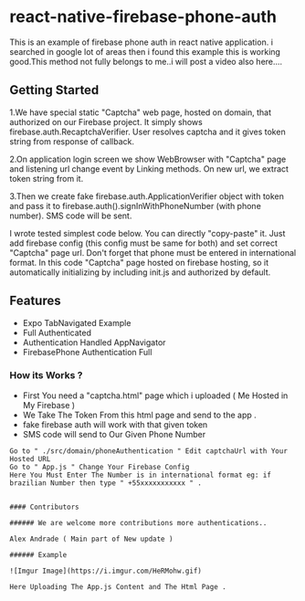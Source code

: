 # react-native-firebase-phone-auth

This is an example of firebase phone auth in react native application. i searched in google lot of areas then i found this example this is working good.This method not fully belongs to me..i will post a video also here....

## Getting Started

1.We have special static "Captcha" web page, hosted on domain, that authorized on our Firebase project. It simply shows firebase.auth.RecaptchaVerifier. User resolves captcha and it gives token string from response of callback.

2.On application login screen we show WebBrowser with "Captcha" page and listening url change event by Linking methods. On new url, we extract token string from it.

3.Then we create fake firebase.auth.ApplicationVerifier object with token and pass it to firebase.auth().signInWithPhoneNumber (with phone number). SMS code will be sent.

I wrote tested simplest code below. You can directly "copy-paste" it. Just add firebase config (this config must be same for both) and set correct "Captcha" page url. Don't forget that phone must be entered in international format. In this code "Captcha" page hosted on firebase hosting, so it automatically initializing by including init.js and authorized by default.

## Features

- Expo TabNavigated Example
- Full Authenticated
- Authentication Handled AppNavigator
- FirebasePhone Authentication Full

### How its Works ?

- First You need a "captcha.html" page which i uploaded ( Me Hosted in My Firebase )
- We Take The Token From this html page and send to the app .
- fake firebase auth will work with that given token
- SMS code will send to Our Given Phone Number

```
Go to " ./src/domain/phoneAuthentication " Edit captchaUrl with Your Hosted URL
Go to " App.js " Change Your Firebase Config
Here You Must Enter The Number is in international format eg: if brazilian Number then type " +55xxxxxxxxxxx " .
```

```

#### Contributors

###### We are welcome more contributions more authentications..

Alex Andrade ( Main part of New update )

###### Example

![Imgur Image](https://i.imgur.com/HeRMohw.gif)

Here Uploading The App.js Content and The Html Page .
